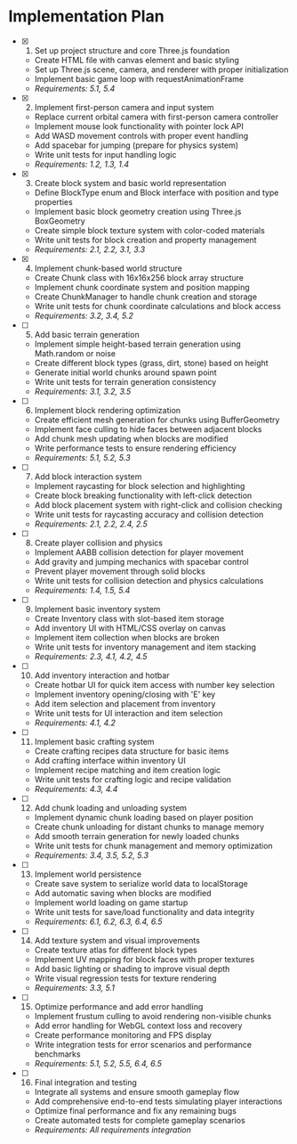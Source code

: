 # Implementation Plan

- [x] 1. Set up project structure and core Three.js foundation
  - Create HTML file with canvas element and basic styling
  - Set up Three.js scene, camera, and renderer with proper initialization
  - Implement basic game loop with requestAnimationFrame
  - _Requirements: 5.1, 5.4_

- [x] 2. Implement first-person camera and input system
  - Replace current orbital camera with first-person camera controller
  - Implement mouse look functionality with pointer lock API
  - Add WASD movement controls with proper event handling
  - Add spacebar for jumping (prepare for physics system)
  - Write unit tests for input handling logic
  - _Requirements: 1.2, 1.3, 1.4_

- [x] 3. Create block system and basic world representation
  - Define BlockType enum and Block interface with position and type properties
  - Implement basic block geometry creation using Three.js BoxGeometry
  - Create simple block texture system with color-coded materials
  - Write unit tests for block creation and property management
  - _Requirements: 2.1, 2.2, 3.1, 3.3_

- [x] 4. Implement chunk-based world structure
  - Create Chunk class with 16x16x256 block array structure
  - Implement chunk coordinate system and position mapping
  - Create ChunkManager to handle chunk creation and storage
  - Write unit tests for chunk coordinate calculations and block access
  - _Requirements: 3.2, 3.4, 5.2_

- [ ] 5. Add basic terrain generation
  - Implement simple height-based terrain generation using Math.random or noise
  - Create different block types (grass, dirt, stone) based on height
  - Generate initial world chunks around spawn point
  - Write unit tests for terrain generation consistency
  - _Requirements: 3.1, 3.2, 3.5_

- [ ] 6. Implement block rendering optimization
  - Create efficient mesh generation for chunks using BufferGeometry
  - Implement face culling to hide faces between adjacent blocks
  - Add chunk mesh updating when blocks are modified
  - Write performance tests to ensure rendering efficiency
  - _Requirements: 5.1, 5.2, 5.3_

- [ ] 7. Add block interaction system
  - Implement raycasting for block selection and highlighting
  - Create block breaking functionality with left-click detection
  - Add block placement system with right-click and collision checking
  - Write unit tests for raycasting accuracy and collision detection
  - _Requirements: 2.1, 2.2, 2.4, 2.5_

- [ ] 8. Create player collision and physics
  - Implement AABB collision detection for player movement
  - Add gravity and jumping mechanics with spacebar control
  - Prevent player movement through solid blocks
  - Write unit tests for collision detection and physics calculations
  - _Requirements: 1.4, 1.5, 5.4_

- [ ] 9. Implement basic inventory system
  - Create Inventory class with slot-based item storage
  - Add inventory UI with HTML/CSS overlay on canvas
  - Implement item collection when blocks are broken
  - Write unit tests for inventory management and item stacking
  - _Requirements: 2.3, 4.1, 4.2, 4.5_

- [ ] 10. Add inventory interaction and hotbar
  - Create hotbar UI for quick item access with number key selection
  - Implement inventory opening/closing with 'E' key
  - Add item selection and placement from inventory
  - Write unit tests for UI interaction and item selection
  - _Requirements: 4.1, 4.2_

- [ ] 11. Implement basic crafting system
  - Create crafting recipes data structure for basic items
  - Add crafting interface within inventory UI
  - Implement recipe matching and item creation logic
  - Write unit tests for crafting logic and recipe validation
  - _Requirements: 4.3, 4.4_

- [ ] 12. Add chunk loading and unloading system
  - Implement dynamic chunk loading based on player position
  - Create chunk unloading for distant chunks to manage memory
  - Add smooth terrain generation for newly loaded chunks
  - Write unit tests for chunk management and memory optimization
  - _Requirements: 3.4, 3.5, 5.2, 5.3_

- [ ] 13. Implement world persistence
  - Create save system to serialize world data to localStorage
  - Add automatic saving when blocks are modified
  - Implement world loading on game startup
  - Write unit tests for save/load functionality and data integrity
  - _Requirements: 6.1, 6.2, 6.3, 6.4, 6.5_

- [ ] 14. Add texture system and visual improvements
  - Create texture atlas for different block types
  - Implement UV mapping for block faces with proper textures
  - Add basic lighting or shading to improve visual depth
  - Write visual regression tests for texture rendering
  - _Requirements: 3.3, 5.1_

- [ ] 15. Optimize performance and add error handling
  - Implement frustum culling to avoid rendering non-visible chunks
  - Add error handling for WebGL context loss and recovery
  - Create performance monitoring and FPS display
  - Write integration tests for error scenarios and performance benchmarks
  - _Requirements: 5.1, 5.2, 5.5, 6.4, 6.5_

- [ ] 16. Final integration and testing
  - Integrate all systems and ensure smooth gameplay flow
  - Add comprehensive end-to-end tests simulating player interactions
  - Optimize final performance and fix any remaining bugs
  - Create automated tests for complete gameplay scenarios
  - _Requirements: All requirements integration_
  